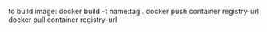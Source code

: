 to build image:
docker build -t name:tag .
docker push container registry-url
docker pull container registry-url
